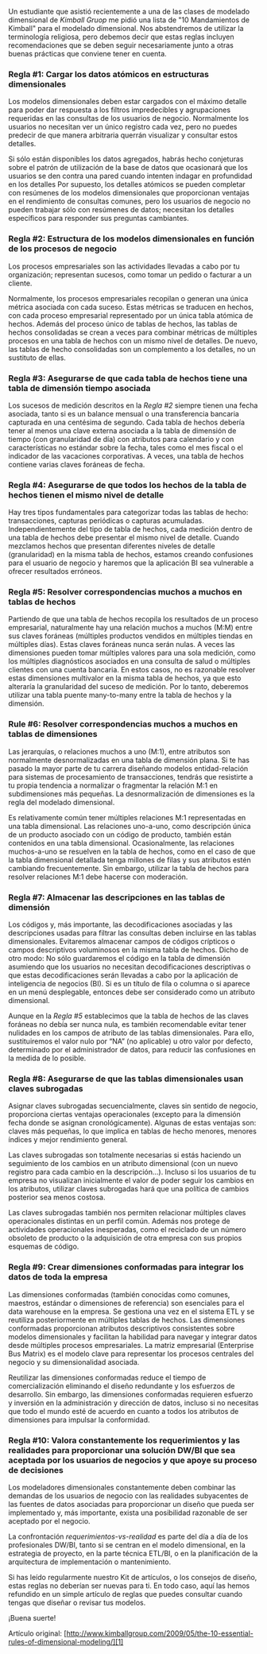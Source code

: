 ﻿---
UniqueId: vQSJbZiWGv
Title: Las 10 reglas esenciales del modelado dimensional
Url: 2009/los-10-mandamientos-de-kimball.html
Section: "Fundamentos diseño dimensional"
Date: 2009-05-29T00:07:50.7234435+02:00
SecondaryDate: 2009-05-29T00:07:00.0000000
Description: "Los 10 mandamientos de Kimball. Estas reglas incluyen recomendaciones que se deben seguir necesariamente junto a otras buenas prácticas que conviene tener en cuenta."
Author: Margy Ross
Category: "Fundamentos diseño dimensional"
RelatedUrl: http://www.kimballgroup.com/2009/05/the-10-essential-rules-of-dimensional-modeling/

---
Un estudiante que asistió recientemente a una de las clases de modelado dimensional de *Kimball Gruop* me pidió una lista de "10 Mandamientos de Kimball" para el modelado dimensional. Nos abstendremos de utilizar la terminología religiosa, pero debemos decir que estas reglas incluyen recomendaciones que se deben seguir necesariamente junto a otras buenas prácticas que conviene tener en cuenta.

### Regla \#1: Cargar los datos atómicos en estructuras dimensionales	

Los modelos dimensionales deben estar cargados con el máximo detalle para poder dar respuesta a los filtros impredecibles y agrupaciones requeridas en las consultas de los usuarios de negocio. Normalmente los usuarios no necesitan ver un único registro cada vez, pero no puedes predecir de que manera arbitraria querrán visualizar y consultar estos detalles.

Si sólo están disponibles los datos agregados, habrás hecho conjeturas sobre el patrón de utilización de la base de datos que ocasionará que los usuarios se den contra una pared cuando intenten indagar en profundidad en los detalles Por supuesto, los detalles atómicos se pueden completar con resúmenes de los modelos dimensionales que proporcionan ventajas en el rendimiento de consultas comunes, pero los usuarios de negocio no pueden trabajar sólo con resúmenes de datos; necesitan los detalles específicos para responder sus preguntas cambiantes.

### Regla \#2: Estructura de los modelos dimensionales en función de los procesos de negocio

Los procesos empresariales son las actividades llevadas a cabo por tu organización; representan sucesos, como tomar un pedido o facturar a un cliente.

Normalmente, los procesos empresariales recopilan o generan una única métrica asociada con cada suceso. Estas métricas se traducen en hechos, con cada proceso empresarial representado por un única tabla atómica de hechos. Además del proceso único de tablas de hechos, las tablas de hechos consolidadas se crean a veces para combinar métricas de múltiples procesos en una tabla de hechos con un mismo nivel de detalles. De nuevo, las tablas de hecho consolidadas son un complemento a los detalles, no un sustituto de ellas.

### Regla \#3: Asegurarse de que cada tabla de hechos tiene una tabla de dimensión tiempo asociada

Los sucesos de medición descritos en la *Regla \#2* siempre tienen una fecha asociada, tanto si es un balance mensual o una transferencia bancaria capturada en una centésima de segundo. Cada tabla de hechos debería tener al menos una clave externa asociada a la tabla de dimensión de tiempo (con granularidad de día) con atributos para calendario y con características no estándar sobre la fecha, tales como el mes fiscal o el indicador de las vacaciones corporativas. A veces, una tabla de hechos contiene varias claves foráneas de fecha.

### Regla \#4: Asegurarse de que todos los hechos de la tabla de hechos tienen el mismo nivel de detalle

Hay tres tipos fundamentales para categorizar todas las tablas de hecho: transacciones, capturas periódicas o capturas acumuladas. Independientemente del tipo de tabla de hechos, cada medición dentro de una tabla de hechos debe presentar el mismo nivel de detalle. Cuando mezclamos hechos que presentan diferentes niveles de detalle (granularidad) en la misma tabla de hechos, estamos creando confusiones para el usuario de negocio y haremos que la aplicación BI sea vulnerable a ofrecer resultados erróneos.

### Regla \#5: Resolver correspondencias muchos a muchos en tablas de hechos

Partiendo de que una tabla de hechos recopila los resultados de un proceso empresarial, naturalmente hay una relación muchos a muchos (M:M) entre sus claves foráneas (múltiples productos vendidos en múltiples tiendas en múltiples días). Estas claves foráneas nunca serán nulas. A veces las dimensiones pueden tomar múltiples valores para una sola medición, como los múltiples diagnósticos asociados en una consulta de salud o múltiples clientes con una cuenta bancaria. En estos casos, no es razonable resolver estas dimensiones multivalor en la misma tabla de hechos, ya que esto alteraría la granularidad del suceso de medición. Por lo tanto, deberemos utilizar una tabla puente many-to-many entre la tabla de hechos y la dimensión.

### Rule \#6: Resolver correspondencias muchos a muchos en tablas de dimensiones

Las jerarquías, o relaciones muchos a uno (M:1),  entre atributos son normalmente desnormalizadas en una tabla de dimensión plana. Si te has pasado la mayor parte de tu carrera diseñando modelos entidad-relación para sistemas de procesamiento de transacciones, tendrás que resistirte a tu propia tendencia a normalizar o fragmentar la relación M:1 en subdimensiones más pequeñas. La desnormalización de dimensiones es la regla del modelado dimensional.

Es relativamente común tener múltiples relaciones M:1  representadas en una tabla dimensional. Las relaciones uno-a-uno, como descripción única de un producto asociado con un código de producto, también están contenidos en una tabla dimensional. Ocasionalmente, las relaciones muchos-a-uno se resuelven en la tabla de hechos, como en el caso de que la tabla dimensional detallada tenga millones de filas y sus atributos estén cambiando frecuentemente. Sin embargo, utilizar la tabla de hechos para resolver relaciones M:1 debe hacerse con moderación.

### Regla \#7: Almacenar las descripciones en las tablas de dimensión

Los códigos y, más importante, las decodificaciones asociadas y las descripciones usadas para filtrar las consultas deben incluirse en las tablas dimensionales. Evitaremos almacenar campos de códigos crípticos o campos descriptivos voluminosos en la misma tabla de hechos. Dicho de otro modo: No sólo guardaremos el código en la tabla de dimensión asumiendo que los usuarios no necesitan decodificaciones descriptivas o que estas decodificaciones serán llevadas a cabo por la aplicación de inteligencia de negocios (BI). Si es un título de fila o columna o si aparece en un menú desplegable, entonces debe ser considerado como un atributo dimensional.

Aunque en la *Regla \#5* establecimos que la tabla de hechos de las claves foráneas no debía ser nunca nula, es también recomendable evitar tener nulidades en los campos de atributo de las tablas dimensionales. Para ello, sustituiremos el valor nulo por “NA” (no aplicable) u otro valor por defecto, determinado por el administrador de datos, para reducir las confusiones en la medida de lo posible.

### Regla \#8: Asegurarse de que las tablas dimensionales usan claves subrogadas

Asignar claves subrogadas secuencialmente, claves sin sentido de negocio, proporciona ciertas ventajas operacionales  (excepto para la dimensión fecha donde se asignan cronológicamente). Algunas de estas ventajas son: claves más pequeñas, lo que implica en tablas de hecho menores, menores índices y mejor rendimiento general.

Las claves subrogadas son totalmente necesarias si estás haciendo un seguimiento de los cambios en un atributo dimensional (con un nuevo registro para cada cambio en la descripción...). Incluso si los usuarios de tu empresa no visualizan inicialmente el valor de poder seguir los cambios en los atributos, utilizar claves subrogadas hará que una política de cambios posterior sea menos costosa.

Las claves subrogadas también nos permiten relacionar múltiples claves operacionales distintas en un perfil común. Además nos protege de actividades operacionales inesperadas, como el reciclado de un número obsoleto de producto o la adquisición de otra empresa con sus propios esquemas de código.

### Regla \#9: Crear dimensiones conformadas para integrar los datos de toda la empresa

Las dimensiones conformadas (también conocidas como comunes, maestros, estándar o dimensiones de referencia) son esenciales para el data warehouse en la empresa. Se gestiona una vez en el sistema ETL y se reutiliza posteriormente en múltiples tablas de hechos. Las dimensiones conformadas proporcionan atributos descriptivos consistentes sobre modelos dimensionales y facilitan la habilidad para navegar y integrar datos desde múltiples procesos empresariales. La matriz empresarial (Enterprise Bus Matrix) es el modelo clave para representar los procesos centrales del negocio y su  dimensionalidad asociada.

Reutilizar las dimensiones conformadas reduce el tiempo de comercialización eliminando el diseño redundante y los esfuerzos de desarrollo. Sin embargo, las dimensiones conformadas requieren esfuerzo y inversión en la administración y dirección de datos, incluso si no necesitas que todo el mundo esté de acuerdo en cuanto a todos los atributos de dimensiones para impulsar la conformidad.

### Regla \#10: Valora constantemente los requerimientos y las realidades para proporcionar una solución DW/BI que sea aceptada por los usuarios de negocios y que apoye su proceso de decisiones

Los modeladores dimensionales constantemente deben combinar las demandas de los usuarios de negocio con las realidades subyacentes de las fuentes de datos asociadas para proporcionar un diseño que pueda ser implementado y, más importante, exista una posibilidad razonable de ser aceptado por el negocio.

La confrontación *requerimientos-vs-realidad* es parte del día a día de los profesionales DW/BI, tanto si se centran en el modelo dimensional, en la estrategia de proyecto, en la parte técnica ETL/BI, o en la planificación de la arquitectura de implementación o mantenimiento.

Si has leído regularmente nuestro Kit de artículos, o los consejos de diseño, estas reglas no deberían ser nuevas para ti. En todo caso, aquí las hemos refundido en un simple artículo de reglas que puedes consultar cuando tengas que diseñar o revisar tus modelos.

¡Buena suerte!

Artículo original: [http://www.kimballgroup.com/2009/05/the-10-essential-rules-of-dimensional-modeling/][1]





[1]: http://www.kimballgroup.com/2009/05/the-10-essential-rules-of-dimensional-modeling/